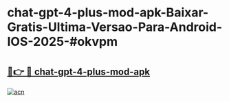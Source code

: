 # chat-gpt-4-plus-mod-apk-Baixar-Gratis-Ultima-Versao-Para-Android-IOS-2025-#okvpm

# <h2><a href="https://ainizakaria.my?title=chat-gpt-4-plus-mod-apk&ref=24M">🔗👉 🔴 chat-gpt-4-plus-mod-apk</a></h2>

[![acn](https://github.com/user-attachments/assets/0f9c940e-d8b0-45ae-aac7-cd30a18b3e1c)](https://ainizakaria.my?title=chat-gpt-4-plus-mod-apk&ref=24M)

